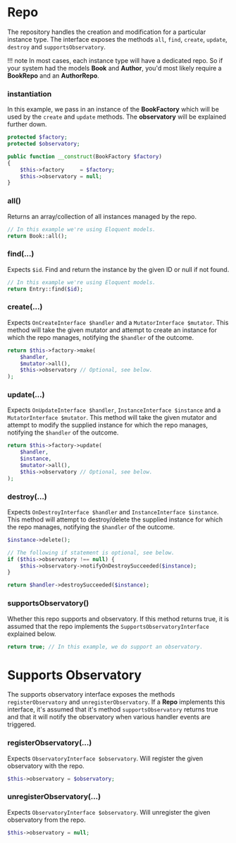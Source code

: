 # Repo

The repository handles the creation and modification for a particular instance type. The interface exposes the methods `all`, `find`, `create`, `update`, `destroy` and `supportsObservatory`.

!!! note
    In most cases, each instance type will have a dedicated repo. So if your system had the models **Book** and **Author**, you'd most likely require a **BookRepo** and an **AuthorRepo**.

### instantiation

In this example, we pass in an instance of the **BookFactory** which will be used by the `create` and `update` methods. The **observatory** will be explained further down.

```php
protected $factory;
protected $observatory;

public function __construct(BookFactory $factory)
{
    $this->factory     = $factory;
    $this->observatory = null;
}
```

### all()

Returns an array/collection of all instances managed by the repo.

```php
// In this example we're using Eloquent models.
return Book::all();
```

### find(...)

Expects `$id`. Find and return the instance by the given ID or null if not found.

```php
// In this example we're using Eloquent models.
return Entry::find($id);
```

### create(...)

Expects `OnCreateInterface $handler` and a `MutatorInterface $mutator`. This method will take the given mutator and attempt to create an instance for which the repo manages, notifying the `$handler` of the outcome.

```php
return $this->factory->make(
    $handler,
    $mutator->all(),
    $this->observatory // Optional, see below.
);
```

### update(...)

Expects `OnUpdateInterface $handler`, `InstanceInterface $instance` and a `MutatorInterface $mutator`. This method will take the given mutator and attempt to modify the supplied instance for which the repo manages, notifying the `$handler` of the outcome.

```php
return $this->factory->update(
    $handler,
    $instance,
    $mutator->all(),
    $this->observatory // Optional, see below.
);
```

### destroy(...)

Expects `OnDestroyInterface $handler` and `InstanceInterface $instance`. This method will attempt to destroy/delete the supplied instance for which the repo manages, notifying the `$handler` of the outcome.

```php
$instance->delete();

// The following if statement is optional, see below.
if ($this->observatory !== null) {
    $this->observatory->notifyOnDestroySucceeded($instance);
}

return $handler->destroySucceeded($instance);
```

### supportsObservatory()

Whether this repo supports and observatory. If this method returns true, it is assumed that the repo implements the `SupportsObservatoryInterface` explained below.

```php
return true; // In this example, we do support an observatory.
```

# Supports Observatory

The supports observatory interface exposes the methods `registerObservatory` and `unregisterObservatory`. If a **Repo** implements this interface, it's assumed that it's method `supportsObservatory` returns true and that it will notify the observatory when various handler events are triggered.

### registerObservatory(...)

Expects `ObservatoryInterface $observatory`. Will register the given observatory with the repo.

```php
$this->observatory = $observatory;
```

### unregisterObservatory(...)

Expects `ObservatoryInterface $observatory`. Will unregister the given observatory from the repo.

```php
$this->observatory = null;
```
